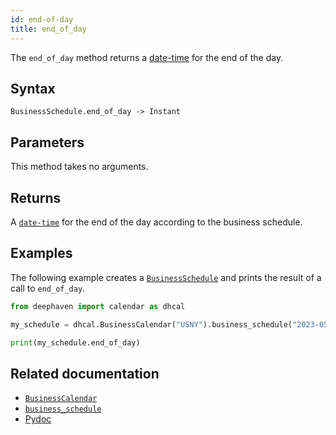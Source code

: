 ```yaml
---
id: end-of-day
title: end_of_day
---
```


The `end_of_day` method returns a [date-time](../../../query-language/types/date-time.md) for the end of the day.

## Syntax

```
BusinessSchedule.end_of_day -> Instant
```

## Parameters

This method takes no arguments.

## Returns

A [`date-time`](../../../query-language/types/date-time.md) for the end of the day according to the business schedule.

## Examples

The following example creates a [`BusinessSchedule`](../business-calendar/business-schedule.md) and prints the result of a call to `end_of_day`.

```python skip-test
from deephaven import calendar as dhcal

my_schedule = dhcal.BusinessCalendar("USNY").business_schedule("2023-05-03")

print(my_schedule.end_of_day)
```

## Related documentation

- [`BusinessCalendar`](../business-calendar/BusinessCalendar.md)
- [`business_schedule`](../business-calendar/business-schedule.md)
- [Pydoc](https://deephaven.io/core/pydoc/code/deephaven.calendar.html#deephaven.calendar.BusinessSchedule.end_of_day)
